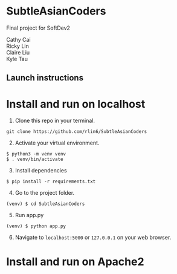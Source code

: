 # SubtleAsianCoders
Final project for SoftDev2 

Cathy Cai  
Ricky Lin  
Claire Liu  
Kyle Tau  

## Launch instructions
# Install and run on localhost
1. Clone this repo in your terminal.
```
git clone https://github.com/rlin6/SubtleAsianCoders
```
2. Activate your virtual environment.
```
$ python3 -m venv venv
$ . venv/bin/activate
```
3. Install dependencies
```
$ pip install -r requirements.txt
```
4. Go to the project folder.
```
(venv) $ cd SubtleAsianCoders
```
5. Run app.py
```
(venv) $ python app.py
```
6. Navigate to ```localhost:5000``` or ```127.0.0.1``` on your web browser.

# Install and run on Apache2

